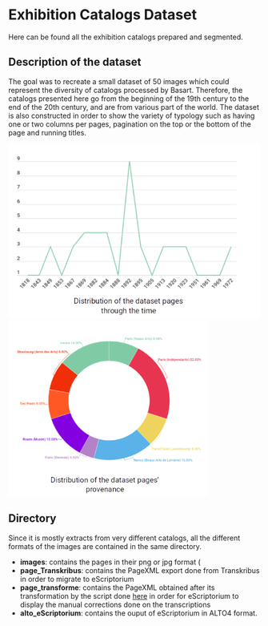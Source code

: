 # Exhibition Catalogs Dataset

Here can be found all the exhibition catalogs prepared and segmented.

## Description of the dataset
The goal was to recreate a small dataset of 50 images which could represent the diversity of catalogs processed by Basart. Therefore, the catalogs presented here go from the beginning of the 19th century to the end of the 20th century, and are from various part of the world. The dataset is also constructed in order to show the variety of typology such as having one or two columns per pages, pagination on the top or the bottom of the page and running titles.

<p class="float">
<img src="/images/nbre_pages_expo.png" height="350"/>
<img src="/images/repartition_expositions.png" height="350"/>
</p>

## Directory
Since it is mostly extracts from very different catalogs, all the different formats of the images are contained in the same directory.

- **images**: contains the pages in their png or jpg format (
- **page_Transkribus**: contains the PageXML export done from Transkribus in order to migrate to eScriptorium
- **page_transforme**: contains the PageXML obtained after its transformation by the script done [here](https://github.com/Heresta/BAO_Stage_DH_ENS_2021/tree/main/CorrectionPageXMLeScriptorium) in order for eScriptorium to display the manual corrections done on the transcriptions
- **alto_eScriptorium**: contains the ouput of eScriptorium in ALTO4 format.

